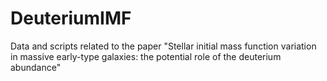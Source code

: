 # DeuteriumIMF
Data and scripts related to the paper "Stellar initial mass function variation in massive early-type galaxies: the potential role of the deuterium abundance"
